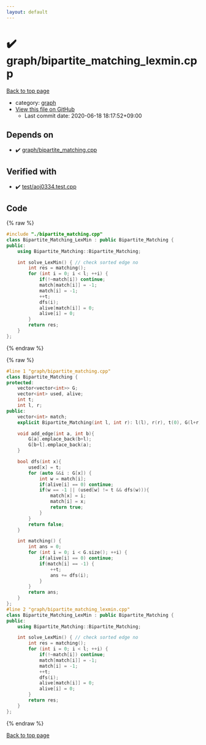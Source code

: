 ```yaml
---
layout: default
---
```


<!-- mathjax config similar to math.stackexchange -->
<script type="text/javascript" async
  src="https://cdnjs.cloudflare.com/ajax/libs/mathjax/2.7.5/MathJax.js?config=TeX-MML-AM_CHTML">
</script>
<script type="text/x-mathjax-config">
  MathJax.Hub.Config({
    TeX: { equationNumbers: { autoNumber: "AMS" }},
    tex2jax: {
      inlineMath: [ ['$','$'] ],
      processEscapes: true
    },
    "HTML-CSS": { matchFontHeight: false },
    displayAlign: "left",
    displayIndent: "2em"
  });
</script>

<script type="text/javascript" src="https://cdnjs.cloudflare.com/ajax/libs/jquery/3.4.1/jquery.min.js"></script>
<script src="https://cdn.jsdelivr.net/npm/jquery-balloon-js@1.1.2/jquery.balloon.min.js" integrity="sha256-ZEYs9VrgAeNuPvs15E39OsyOJaIkXEEt10fzxJ20+2I=" crossorigin="anonymous"></script>
<script type="text/javascript" src="../../assets/js/copy-button.js"></script>
<link rel="stylesheet" href="../../assets/css/copy-button.css" />


# :heavy_check_mark: graph/bipartite_matching_lexmin.cpp

<a href="../../index.html">Back to top page</a>

* category: <a href="../../index.html#f8b0b924ebd7046dbfa85a856e4682c8">graph</a>
* <a href="{{ site.github.repository_url }}/blob/master/graph/bipartite_matching_lexmin.cpp">View this file on GitHub</a>
    - Last commit date: 2020-06-18 18:17:52+09:00




## Depends on

* :heavy_check_mark: <a href="bipartite_matching.cpp.html">graph/bipartite_matching.cpp</a>


## Verified with

* :heavy_check_mark: <a href="../../verify/test/aoj0334.test.cpp.html">test/aoj0334.test.cpp</a>


## Code

<a id="unbundled"></a>
{% raw %}
```cpp
#include "./bipartite_matching.cpp"
class Bipartite_Matching_LexMin : public Bipartite_Matching {
public:
    using Bipartite_Matching::Bipartite_Matching;

    int solve_LexMin() { // check sorted edge no
        int res = matching();
        for (int i = 0; i < l; ++i) {
            if(!~match[i]) continue;
            match[match[i]] = -1;
            match[i] = -1;
            ++t;
            dfs(i);
            alive[match[i]] = 0;
            alive[i] = 0;
        }
        return res;
    }
};
```
{% endraw %}

<a id="bundled"></a>
{% raw %}
```cpp
#line 1 "graph/bipartite_matching.cpp"
class Bipartite_Matching {
protected:
    vector<vector<int>> G;
    vector<int> used, alive;
    int t;
    int l, r;
public:
    vector<int> match;
    explicit Bipartite_Matching(int l, int r): l(l), r(r), t(0), G(l+r), used(l+r, 0), alive(l+r, -1), match(l+r, -1) {};

    void add_edge(int a, int b){
        G[a].emplace_back(b+l);
        G[b+l].emplace_back(a);
    }

    bool dfs(int x){
        used[x] = t;
        for (auto &&i : G[x]) {
            int w = match[i];
            if(alive[i] == 0) continue;
            if(w == -1 || (used[w] != t && dfs(w))){
                match[x] = i;
                match[i] = x;
                return true;
            }
        }
        return false;
    }

    int matching() {
        int ans = 0;
        for (int i = 0; i < G.size(); ++i) {
            if(alive[i] == 0) continue;
            if(match[i] == -1) {
                ++t;
                ans += dfs(i);
            }
        }
        return ans;
    }
};
#line 2 "graph/bipartite_matching_lexmin.cpp"
class Bipartite_Matching_LexMin : public Bipartite_Matching {
public:
    using Bipartite_Matching::Bipartite_Matching;

    int solve_LexMin() { // check sorted edge no
        int res = matching();
        for (int i = 0; i < l; ++i) {
            if(!~match[i]) continue;
            match[match[i]] = -1;
            match[i] = -1;
            ++t;
            dfs(i);
            alive[match[i]] = 0;
            alive[i] = 0;
        }
        return res;
    }
};

```
{% endraw %}

<a href="../../index.html">Back to top page</a>

